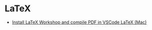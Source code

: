 # LaTeX
- [Install LaTeX Workshop and compile PDF in VSCode LaTeX (Mac)](https://www.youtube.com/watch?v=CmagZthwhaY)